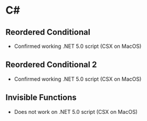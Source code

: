 # C#

## Reordered Conditional

- Confirmed working .NET 5.0 script (CSX on MacOS)

## Reordered Conditional 2

- Confirmed working .NET 5.0 script (CSX on MacOS)

## Invisible Functions

- Does not work on .NET 5.0 script (CSX on MacOS)